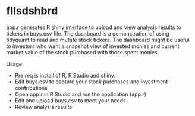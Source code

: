 # fllsdshbrd

app.r generates R shiny interface to upload and view analysis results to tickers in buys.csv file. The dashboard is a demonstration of using tidyquant to read and mutate stock tickers. The dashboard might be useful to investors who want a snapshot view of invested monies and current market value of the stock purchased with those spent monies.

Usage
* Pre req is install of R, R Studio and shiny.
* Edit buys.csv to capture your stock purchases and investment contributions
* Open app.r in R Studio and run the application (app.r)
* Edit and upload buys.csv to meet your needs
* Review analysis results
